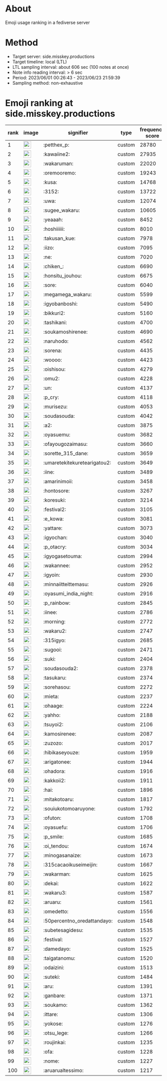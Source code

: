 # About
Emoji usage ranking in a fediverse server

# Method
- Target server: side.misskey.productions
- Target timeline: local (LTL)
- LTL sampling interval: about 606 sec (100 notes at once)
- Note info reading interval: > 6 sec
- Period: 2023/06/01 00:26:43 - 2023/06/23 21:59:39 
- Sampling method: non-exhaustive

# Emoji ranking at side.misskey.productions

|rank|image|signifier|type|frequency score|
|----|----|----|----|----|
|1|<img height="24" src="https://side.misskey.productions/emoji/petthex_p.webp">|:petthex_p:|custom|28780|
|2|<img height="24" src="https://side.misskey.productions/emoji/kawaiine2.webp">|:kawaiine2:|custom|27935|
|3|<img height="24" src="https://side.misskey.productions/emoji/wakaruman.webp">|:wakaruman:|custom|22020|
|4|<img height="24" src="https://side.misskey.productions/emoji/oremooremo.webp">|:oremooremo:|custom|19243|
|5|<img height="24" src="https://side.misskey.productions/emoji/kusa.webp">|:kusa:|custom|14768|
|6|<img height="24" src="https://side.misskey.productions/emoji/3152.webp">|:3152:|custom|13722|
|7|<img height="24" src="https://side.misskey.productions/emoji/uwa.webp">|:uwa:|custom|12074|
|8|<img height="24" src="https://side.misskey.productions/emoji/sugee_wakaru.webp">|:sugee_wakaru:|custom|10605|
|9|<img height="24" src="https://side.misskey.productions/emoji/yeaaah.webp">|:yeaaah:|custom|8452|
|10|<img height="24" src="https://side.misskey.productions/emoji/hoshiiiiii.webp">|:hoshiiiiii:|custom|8010|
|11|<img height="24" src="https://side.misskey.productions/emoji/takusan_kue.webp">|:takusan_kue:|custom|7978|
|12|<img height="24" src="https://side.misskey.productions/emoji/iizo.webp">|:iizo:|custom|7095|
|13|<img height="24" src="https://side.misskey.productions/emoji/ne.webp">|:ne:|custom|7020|
|14|<img height="24" src="https://side.misskey.productions/emoji/chiken_.webp">|:chiken_:|custom|6690|
|15|<img height="24" src="https://side.misskey.productions/emoji/honsitu_jouhou.webp">|:honsitu_jouhou:|custom|6675|
|16|<img height="24" src="https://side.misskey.productions/emoji/sore.webp">|:sore:|custom|6040|
|17|<img height="24" src="https://side.misskey.productions/emoji/megamega_wakaru.webp">|:megamega_wakaru:|custom|5599|
|18|<img height="24" src="https://side.misskey.productions/emoji/igyobanboshi.webp">|:igyobanboshi:|custom|5490|
|19|<img height="24" src="https://side.misskey.productions/emoji/bikkuri2.webp">|:bikkuri2:|custom|5160|
|20|<img height="24" src="https://side.misskey.productions/emoji/tashikani.webp">|:tashikani:|custom|4700|
|21|<img height="24" src="https://side.misskey.productions/emoji/soukamoshirenee.webp">|:soukamoshirenee:|custom|4690|
|22|<img height="24" src="https://side.misskey.productions/emoji/naruhodo.webp">|:naruhodo:|custom|4562|
|23|<img height="24" src="https://side.misskey.productions/emoji/sorena.webp">|:sorena:|custom|4435|
|24|<img height="24" src="https://side.misskey.productions/emoji/woooo.webp">|:woooo:|custom|4423|
|25|<img height="24" src="https://side.misskey.productions/emoji/oishisou.webp">|:oishisou:|custom|4279|
|26|<img height="24" src="https://side.misskey.productions/emoji/omu2.webp">|:omu2:|custom|4228|
|27|<img height="24" src="https://side.misskey.productions/emoji/un.webp">|:un:|custom|4137|
|28|<img height="24" src="https://side.misskey.productions/emoji/p_cry.webp">|:p_cry:|custom|4118|
|29|<img height="24" src="https://side.misskey.productions/emoji/murisezu.webp">|:murisezu:|custom|4053|
|30|<img height="24" src="https://side.misskey.productions/emoji/soudasouda.webp">|:soudasouda:|custom|4042|
|31|<img height="24" src="https://side.misskey.productions/emoji/a2.webp">|:a2:|custom|3875|
|32|<img height="24" src="https://side.misskey.productions/emoji/oyasuemu.webp">|:oyasuemu:|custom|3682|
|33|<img height="24" src="https://side.misskey.productions/emoji/ofayougozaimasu.webp">|:ofayougozaimasu:|custom|3660|
|34|<img height="24" src="https://side.misskey.productions/emoji/sorette_315_dane.webp">|:sorette_315_dane:|custom|3659|
|35|<img height="24" src="https://side.misskey.productions/emoji/umaretekitekuretearigatou2.webp">|:umaretekitekuretearigatou2:|custom|3649|
|36|<img height="24" src="https://side.misskey.productions/emoji/iine.webp">|:iine:|custom|3489|
|37|<img height="24" src="https://side.misskey.productions/emoji/amarinimoii.webp">|:amarinimoii:|custom|3458|
|38|<img height="24" src="https://side.misskey.productions/emoji/hontosore.webp">|:hontosore:|custom|3267|
|39|<img height="24" src="https://side.misskey.productions/emoji/koresuki.webp">|:koresuki:|custom|3214|
|40|<img height="24" src="https://side.misskey.productions/emoji/festival2.webp">|:festival2:|custom|3105|
|41|<img height="24" src="https://side.misskey.productions/emoji/e_kowa.webp">|:e_kowa:|custom|3081|
|42|<img height="24" src="https://side.misskey.productions/emoji/yattare.webp">|:yattare:|custom|3073|
|43|<img height="24" src="https://side.misskey.productions/emoji/igyochan.webp">|:igyochan:|custom|3040|
|44|<img height="24" src="https://side.misskey.productions/emoji/p_otacry.webp">|:p_otacry:|custom|3034|
|45|<img height="24" src="https://side.misskey.productions/emoji/igyogasetouma.webp">|:igyogasetouma:|custom|2994|
|46|<img height="24" src="https://side.misskey.productions/emoji/wakannee.webp">|:wakannee:|custom|2952|
|47|<img height="24" src="https://side.misskey.productions/emoji/igyoin.webp">|:igyoin:|custom|2930|
|48|<img height="24" src="https://side.misskey.productions/emoji/minnaiitteittemasu.webp">|:minnaiitteittemasu:|custom|2926|
|49|<img height="24" src="https://side.misskey.productions/emoji/oyasumi_india_night.webp">|:oyasumi_india_night:|custom|2916|
|50|<img height="24" src="https://side.misskey.productions/emoji/p_rainbow.webp">|:p_rainbow:|custom|2845|
|51|<img height="24" src="https://side.misskey.productions/emoji/iinee.webp">|:iinee:|custom|2786|
|52|<img height="24" src="https://side.misskey.productions/emoji/morning.webp">|:morning:|custom|2772|
|53|<img height="24" src="https://side.misskey.productions/emoji/wakaru2.webp">|:wakaru2:|custom|2747|
|54|<img height="24" src="https://side.misskey.productions/emoji/315igyo.webp">|:315igyo:|custom|2685|
|55|<img height="24" src="https://side.misskey.productions/emoji/sugooi.webp">|:sugooi:|custom|2471|
|56|<img height="24" src="https://side.misskey.productions/emoji/suki.webp">|:suki:|custom|2404|
|57|<img height="24" src="https://side.misskey.productions/emoji/soudasouda2.webp">|:soudasouda2:|custom|2378|
|58|<img height="24" src="https://side.misskey.productions/emoji/tasukaru.webp">|:tasukaru:|custom|2374|
|59|<img height="24" src="https://side.misskey.productions/emoji/sorehasou.webp">|:sorehasou:|custom|2272|
|60|<img height="24" src="https://side.misskey.productions/emoji/mieta.webp">|:mieta:|custom|2237|
|61|<img height="24" src="https://side.misskey.productions/emoji/ohaage.webp">|:ohaage:|custom|2224|
|62|<img height="24" src="https://side.misskey.productions/emoji/yahho.webp">|:yahho:|custom|2188|
|63|<img height="24" src="https://side.misskey.productions/emoji/tsuyoi2.webp">|:tsuyoi2:|custom|2106|
|64|<img height="24" src="https://side.misskey.productions/emoji/kamosirenee.webp">|:kamosirenee:|custom|2087|
|65|<img height="24" src="https://side.misskey.productions/emoji/zuzozo.webp">|:zuzozo:|custom|2017|
|66|<img height="24" src="https://side.misskey.productions/emoji/hibikaseyouze.webp">|:hibikaseyouze:|custom|1959|
|67|<img height="24" src="https://side.misskey.productions/emoji/arigatonee.webp">|:arigatonee:|custom|1944|
|68|<img height="24" src="https://side.misskey.productions/emoji/ohadora.webp">|:ohadora:|custom|1916|
|69|<img height="24" src="https://side.misskey.productions/emoji/kakkoii2.webp">|:kakkoii2:|custom|1911|
|70|<img height="24" src="https://side.misskey.productions/emoji/hai.webp">|:hai:|custom|1896|
|71|<img height="24" src="https://side.misskey.productions/emoji/mitakotoaru.webp">|:mitakotoaru:|custom|1817|
|72|<img height="24" src="https://side.misskey.productions/emoji/souiukotomoaruyone.webp">|:souiukotomoaruyone:|custom|1792|
|73|<img height="24" src="https://side.misskey.productions/emoji/ofuton.webp">|:ofuton:|custom|1708|
|74|<img height="24" src="https://side.misskey.productions/emoji/oyasuefu.webp">|:oyasuefu:|custom|1706|
|75|<img height="24" src="https://side.misskey.productions/emoji/p_smile.webp">|:p_smile:|custom|1685|
|76|<img height="24" src="https://side.misskey.productions/emoji/oi_tendou.webp">|:oi_tendou:|custom|1674|
|77|<img height="24" src="https://side.misskey.productions/emoji/minogasanaize.webp">|:minogasanaize:|custom|1673|
|78|<img height="24" src="https://side.misskey.productions/emoji/315cacaoikuseimeijin.webp">|:315cacaoikuseimeijin:|custom|1667|
|79|<img height="24" src="https://side.misskey.productions/emoji/wakarman.webp">|:wakarman:|custom|1625|
|80|<img height="24" src="https://side.misskey.productions/emoji/dekai.webp">|:dekai:|custom|1622|
|81|<img height="24" src="https://side.misskey.productions/emoji/wakaru3.webp">|:wakaru3:|custom|1587|
|82|<img height="24" src="https://side.misskey.productions/emoji/aruaru.webp">|:aruaru:|custom|1561|
|83|<img height="24" src="https://side.misskey.productions/emoji/omedetto.webp">|:omedetto:|custom|1556|
|84|<img height="24" src="https://side.misskey.productions/emoji/50percentno_oredattandayo.webp">|:50percentno_oredattandayo:|custom|1548|
|85|<img height="24" src="https://side.misskey.productions/emoji/subetesagidesu.webp">|:subetesagidesu:|custom|1535|
|86|<img height="24" src="https://side.misskey.productions/emoji/festival.webp">|:festival:|custom|1527|
|87|<img height="24" src="https://side.misskey.productions/emoji/damedayo.webp">|:damedayo:|custom|1525|
|88|<img height="24" src="https://side.misskey.productions/emoji/taigatanomu.webp">|:taigatanomu:|custom|1520|
|89|<img height="24" src="https://side.misskey.productions/emoji/odaizini.webp">|:odaizini:|custom|1513|
|90|<img height="24" src="https://side.misskey.productions/emoji/suteki.webp">|:suteki:|custom|1484|
|91|<img height="24" src="https://side.misskey.productions/emoji/aru.webp">|:aru:|custom|1391|
|92|<img height="24" src="https://side.misskey.productions/emoji/ganbare.webp">|:ganbare:|custom|1371|
|93|<img height="24" src="https://side.misskey.productions/emoji/soukamo.webp">|:soukamo:|custom|1362|
|94|<img height="24" src="https://side.misskey.productions/emoji/ittare.webp">|:ittare:|custom|1306|
|95|<img height="24" src="https://side.misskey.productions/emoji/yokose.webp">|:yokose:|custom|1276|
|96|<img height="24" src="https://side.misskey.productions/emoji/otsu_lege.webp">|:otsu_lege:|custom|1266|
|97|<img height="24" src="https://side.misskey.productions/emoji/roujinkai.webp">|:roujinkai:|custom|1235|
|98|<img height="24" src="https://side.misskey.productions/emoji/ofa.webp">|:ofa:|custom|1228|
|99|<img height="24" src="https://side.misskey.productions/emoji/nome.webp">|:nome:|custom|1227|
|100|<img height="24" src="https://side.misskey.productions/emoji/aruarualtessimo.webp">|:aruarualtessimo:|custom|1217|

